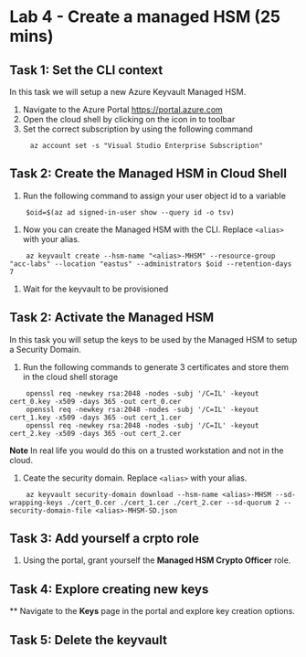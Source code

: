 # Lab 4 - Create a  managed HSM (25 mins)

## Task 1: Set the CLI context

In this task we will setup a new Azure Keyvault Managed HSM.

1. Navigate to the Azure Portal https://portal.azure.com
1. Open the cloud shell by clicking on the icon in to toolbar
1. Set the correct subscription by using the following command

``` CLI
     az account set -s "Visual Studio Enterprise Subscription"
```

## Task 2: Create the Managed HSM in Cloud Shell

1. Run the following command to assign your user object id to a variable

``` CLI
    $oid=$(az ad signed-in-user show --query id -o tsv)
```
1. Now you can create the Managed HSM with the CLI. Replace `<alias>` with your alias.

``` CLI
    az keyvault create --hsm-name "<alias>-MHSM" --resource-group "acc-labs" --location "eastus" --administrators $oid --retention-days 7
```

1. Wait for the keyvault to be provisioned

## Task 2: Activate the Managed HSM

In this task you will setup the keys to be used by the Managed HSM to setup a Security Domain.

1. Run the following commands to generate 3 certificates and store them in the cloud shell storage

``` CLI
    openssl req -newkey rsa:2048 -nodes -subj '/C=IL' -keyout cert_0.key -x509 -days 365 -out cert_0.cer
    openssl req -newkey rsa:2048 -nodes -subj '/C=IL' -keyout cert_1.key -x509 -days 365 -out cert_1.cer
    openssl req -newkey rsa:2048 -nodes -subj '/C=IL' -keyout cert_2.key -x509 -days 365 -out cert_2.cer
```

__Note__ In real life you would do this on a trusted workstation and not in the cloud.

1. Ceate the security domain. Replace `<alias>` with your alias.

```CLI
    az keyvault security-domain download --hsm-name <alias>-MHSM --sd-wrapping-keys ./cert_0.cer ./cert_1.cer ./cert_2.cer --sd-quorum 2 --security-domain-file <alias>-MHSM-SD.json
```

## Task 3: Add yourself a crpto role

1. Using the portal, grant yourself the **Managed HSM Crypto Officer** role.

## Task 4: Explore creating new keys

** Navigate to the **Keys** page in the portal and explore key creation options.

## Task 5: Delete the keyvault